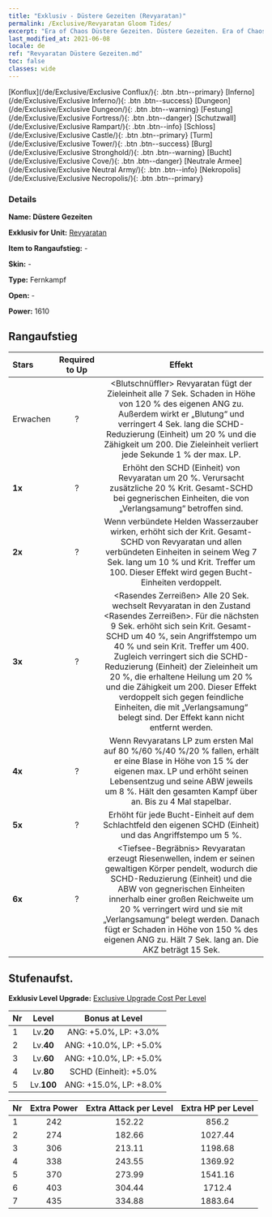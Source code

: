 ```yaml
---
title: "Exklusiv - Düstere Gezeiten (Revyaratan)"
permalink: /Exclusive/Revyaratan Gloom Tides/
excerpt: "Era of Chaos Düstere Gezeiten. Düstere Gezeiten. Era of Chaos Exklusiv Düstere Gezeiten. Revyaratan Exklusiv."
last_modified_at: 2021-06-08
locale: de
ref: "Revyaratan Düstere Gezeiten.md"
toc: false
classes: wide
---
```

 [Konflux](/de/Exclusive/Exclusive Conflux/){: .btn .btn--primary} [Inferno](/de/Exclusive/Exclusive Inferno/){: .btn .btn--success} [Dungeon](/de/Exclusive/Exclusive Dungeon/){: .btn .btn--warning} [Festung](/de/Exclusive/Exclusive Fortress/){: .btn .btn--danger} [Schutzwall](/de/Exclusive/Exclusive Rampart/){: .btn .btn--info} [Schloss](/de/Exclusive/Exclusive Castle/){: .btn .btn--primary} [Turm](/de/Exclusive/Exclusive Tower/){: .btn .btn--success} [Burg](/de/Exclusive/Exclusive Stronghold/){: .btn .btn--warning} [Bucht](/de/Exclusive/Exclusive Cove/){: .btn .btn--danger} [Neutrale Armee](/de/Exclusive/Exclusive Neutral Army/){: .btn .btn--info} [Nekropolis](/de/Exclusive/Exclusive Necropolis/){: .btn .btn--primary} 

### Details
 **Name: Düstere Gezeiten** 

 **Exklusiv for Unit:** [Revyaratan](/de/units/Revyaratan/) 

 **Item to Rangaufstieg:** -

 **Skin:** -

 **Type:** Fernkampf

 **Open:** -

 **Power:** 1610

## Rangaufstieg

  |     Stars    |  Required to Up | Effekt |
  |:-------------|:---------------:|:---------------:|
  |  Erwachen  | ? | <Blutschnüffler> Revyaratan fügt der Zieleinheit alle 7 Sek. Schaden in Höhe von 120 % des eigenen ANG zu. Außerdem wirkt er „Blutung“ und verringert 4 Sek. lang die SCHD-Reduzierung (Einheit) um 20 % und die Zähigkeit um 200. Die Zieleinheit verliert jede Sekunde 1 % der max. LP. |
  | **1x** <i class="fas fa-star"/> | ? | Erhöht den SCHD (Einheit) von Revyaratan um 20 %. Verursacht zusätzliche 20 % Krit. Gesamt-SCHD bei gegnerischen Einheiten, die von „Verlangsamung“ betroffen sind. |
  | **2x** <i class="fas fa-star"/> | ? | Wenn verbündete Helden Wasserzauber wirken, erhöht sich der Krit. Gesamt-SCHD von Revyaratan und allen verbündeten Einheiten in seinem Weg 7 Sek. lang um 10 % und Krit. Treffer um 100. Dieser Effekt wird gegen Bucht-Einheiten verdoppelt. |
  | **3x** <i class="fas fa-star"/> | ? | <Rasendes Zerreißen> Alle 20 Sek. wechselt Revyaratan in den Zustand <Rasendes Zerreißen>. Für die nächsten 9 Sek. erhöht sich sein Krit. Gesamt-SCHD um 40 %, sein Angriffstempo um 40 % und sein Krit. Treffer um 400. Zugleich verringert sich die SCHD-Reduzierung (Einheit) der Zieleinheit um 20 %, die erhaltene Heilung um 20 % und die Zähigkeit um 200. Dieser Effekt verdoppelt sich gegen feindliche Einheiten, die mit „Verlangsamung“ belegt sind. Der Effekt kann nicht entfernt werden. |
  | **4x** <i class="fas fa-star"/> | ? | Wenn Revyaratans LP zum ersten Mal auf 80 %/60 %/40 %/20 % fallen, erhält er eine Blase in Höhe von 15 % der eigenen max. LP und erhöht seinen Lebensentzug und seine ABW jeweils um 8 %. Hält den gesamten Kampf über an. Bis zu 4 Mal stapelbar. |
  | **5x** <i class="fas fa-star"/> | ? | Erhöht für jede Bucht-Einheit auf dem Schlachtfeld den eigenen SCHD (Einheit) und das Angriffstempo um 5 %. |
  | **6x** <i class="fas fa-star"/> | ? | <Tiefsee-Begräbnis> Revyaratan erzeugt Riesenwellen, indem er seinen gewaltigen Körper pendelt, wodurch die SCHD-Reduzierung (Einheit) und die ABW von gegnerischen Einheiten innerhalb einer großen Reichweite um 20 % verringert wird und sie mit „Verlangsamung“ belegt werden. Danach fügt er Schaden in Höhe von 150 % des eigenen ANG zu. Hält 7 Sek. lang an. Die AKZ beträgt 15 Sek. |


## Stufenaufst.
 **Exklusiv Level Upgrade:** [Exclusive Upgrade Cost Per Level](/Exclusive/ExclusiveUpgradeCostPerLevel/)

  |  Nr  |   Level  | Bonus at Level |
  |:-----|:--------:|:--------------:|
  | 1 | Lv.**20** | ANG: +5.0%, LP: +3.0% |
  | 2 | Lv.**40** | ANG: +10.0%, LP: +5.0% |
  | 3 | Lv.**60** | ANG: +10.0%, LP: +5.0% |
  | 4 | Lv.**80** | SCHD (Einheit): +5.0% |
  | 5 | Lv.**100** | ANG: +15.0%, LP: +8.0% |


  |  Nr  |  Extra Power | Extra Attack per Level | Extra HP per Level |
  |:-----|:--------:|:--------:|:--------:|
  | 1 | 242 | 152.22 | 856.2 |
  | 2 | 274 | 182.66 | 1027.44 |
  | 3 | 306 | 213.11 | 1198.68 |
  | 4 | 338 | 243.55 | 1369.92 |
  | 5 | 370 | 273.99 | 1541.16 |
  | 6 | 403 | 304.44 | 1712.4 |
  | 7 | 435 | 334.88 | 1883.64 |


